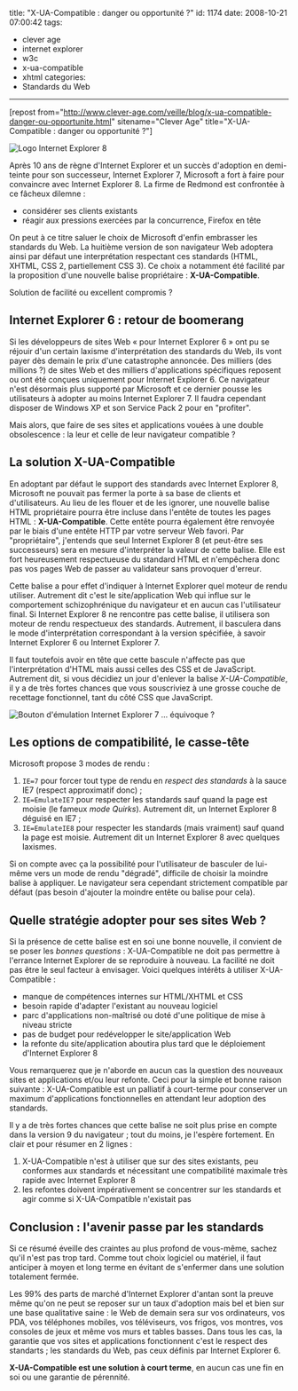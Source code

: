 title: "X-UA-Compatible : danger ou opportunité ?"
id: 1174
date: 2008-10-21 07:00:42
tags:
- clever age
- internet explorer
- w3c
- x-ua-compatible
- xhtml
categories:
- Standards du Web
---

[repost from="http://www.clever-age.com/veille/blog/x-ua-compatible-danger-ou-opportunite.html" sitename="Clever Age" title="X-UA-Compatible : danger ou opportunité ?"]

![](/images/2008/10/logo-ie8.gif "Logo Internet Explorer 8")

Après 10 ans de règne d'Internet Explorer et un succès d'adoption en demi-teinte pour son successeur, Internet Explorer 7, Microsoft a fort à faire pour convaincre avec Internet Explorer 8.
La firme de Redmond est confrontée à ce fâcheux dilemne :

*   considérer ses clients existants
*   réagir aux pressions exercées par la concurrence, Firefox en tête

On peut à ce titre saluer le choix de Microsoft d'enfin embrasser les standards du Web. La huitième version de son navigateur Web adoptera ainsi par défaut une interprétation respectant ces standards (HTML, XHTML, CSS 2, partiellement CSS 3).
Ce choix a notamment été facilité par la proposition d'une nouvelle balise propriétaire : **X-UA-Compatible**.

Solution de facilité ou excellent compromis ?

<!--more-->

## Internet Explorer 6 : retour de boomerang

Si les développeurs de sites Web « pour Internet Explorer 6 » ont pu se réjouir d'un certain laxisme d'interprétation des standards du Web, ils vont payer dès demain le prix d'une catastrophe annoncée.
Des milliers (des millions ?) de sites Web et des milliers d'applications spécifiques reposent ou ont été conçues uniquement pour Internet Explorer 6\. Ce navigateur n'est désormais plus supporté par Microsoft et ce dernier pousse les utilisateurs à adopter au moins Internet Explorer 7\. Il faudra cependant disposer de Windows XP et son Service Pack 2 pour en "profiter".

Mais alors, que faire de ses sites et applications vouées à une double obsolescence : la leur et celle de leur navigateur compatible ?

## La solution X-UA-Compatible

En adoptant par défaut le support des standards avec Internet Explorer 8, Microsoft ne pouvait pas fermer la porte à sa base de clients et d'utilisateurs.
Au lieu de les flouer et de les ignorer, une nouvelle balise HTML propriétaire pourra être incluse dans l'entête de toutes les pages HTML : **X-UA-Compatible**.
Cette entête pourra également être renvoyée par le biais d'une entête HTTP par votre serveur Web favori.
Par "propriétaire", j'entends que seul Internet Explorer 8 (et peut-être ses successeurs) sera en mesure d'interpréter la valeur de cette balise. Elle est fort heureusement respectueuse du standard HTML et n'empêchera donc pas vos pages Web de passer au validateur sans provoquer d'erreur.

Cette balise a pour effet d'indiquer à Internet Explorer quel moteur de rendu utiliser. Autrement dit c'est le site/application Web qui influe sur le comportement schizophrénique du navigateur et en aucun cas l'utilisateur final.
Si Internet Explorer 8 ne rencontre pas cette balise, il utilisera son moteur de rendu respectueux des standards. Autrement, il basculera dans le mode d'interprétation correspondant à la version spécifiée, à savoir Internet Explorer 6 ou Internet Explorer 7.

Il faut toutefois avoir en tête que cette bascule n'affecte pas que l'interprétation d'HTML mais aussi celles des CSS et de JavaScript.
Autrement dit, si vous décidiez un jour d'enlever la balise _X-UA-Compatible_, il y a de très fortes chances que vous souscriviez à une grosse couche de recettage fonctionnel, tant du côté CSS que JavaScript.

![Bouton d&#39;émulation Internet Explorer 7 ... équivoque ?](/images/2008/10/emulateie7.png "Bouton d")

## Les options de compatibilité, le casse-tête

Microsoft propose 3 modes de rendu :

1.  `IE=7` pour forcer tout type de rendu en _respect des standards_ à la sauce IE7 (respect approximatif donc) ;
2.  `IE=EmulateIE7` pour respecter les standards sauf quand la page est moisie (le fameux _mode Quirks_). Autrement dit, un Internet Explorer 8 déguisé en IE7 ;
3.  `IE=EmulateIE8` pour respecter les standards (mais vraiment) sauf quand la page est moisie. Autrement dit un Internet Explorer 8 avec quelques laxismes.

Si on compte avec ça la possibilité pour l'utilisateur de basculer de lui-même vers un mode de rendu "dégradé", difficile de choisir la moindre balise à appliquer.
Le navigateur sera cependant strictement compatible par défaut (pas besoin d'ajouter la moindre entête ou balise pour cela).

## Quelle stratégie adopter pour ses sites Web ?

Si la présence de cette balise est en soi une bonne nouvelle, il convient de se poser les _bonnes questions_ : X-UA-Compatible ne doit pas permettre à l'errance Internet Explorer de se reproduire à nouveau. La facilité ne doit pas être le seul facteur à envisager.
Voici quelques intérêts à utiliser X-UA-Compatible :

*   manque de compétences internes sur HTML/XHTML et CSS
*   besoin rapide d'adapter l'existant au nouveau logiciel
*   parc d'applications non-maîtrisé ou doté d'une politique de mise à niveau stricte
*   pas de budget pour redévelopper le site/application Web
*   la refonte du site/application aboutira plus tard que le déploiement d'Internet Explorer 8

Vous remarquerez que je n'aborde en aucun cas la question des nouveaux sites et applications et/ou leur refonte. Ceci pour la simple et bonne raison suivante : X-UA-Compatible est un palliatif à court-terme pour conserver un maximum d'applications fonctionnelles en attendant leur adoption des standards.

Il y a de très fortes chances que cette balise ne soit plus prise en compte dans la version 9 du navigateur ; tout du moins, je l'espère fortement.
En clair et pour résumer en 2 lignes :

1.  X-UA-Compatible n'est à utiliser que sur des sites existants, peu conformes aux standards et nécessitant une compatibilité maximale très rapide avec Internet Explorer 8
2.  les refontes doivent impérativement se concentrer sur les standards et agir comme si X-UA-Compatible n'existait pas

## Conclusion : l'avenir passe par les standards

Si ce résumé éveille des craintes au plus profond de vous-même, sachez qu'il n'est pas trop tard. Comme tout choix logiciel ou matériel, il faut anticiper à moyen et long terme en évitant de s'enfermer dans une solution totalement fermée.

Les 99% des parts de marché d'Internet Explorer d'antan sont la preuve même qu'on ne peut se reposer sur un taux d'adoption mais bel et bien sur une base qualitative saine : le Web de demain sera sur vos ordinateurs, vos PDA, vos téléphones mobiles, vos téléviseurs, vos frigos, vos montres, vos consoles de jeux et même vos murs et tables basses. Dans tous les cas, la garantie que vos sites et applications fonctionnent c'est le respect des standarts ; les standards du Web, pas ceux définis par Internet Explorer 6.

**X-UA-Compatible est une solution à court terme**, en aucun cas une fin en soi ou une garantie de pérennité.